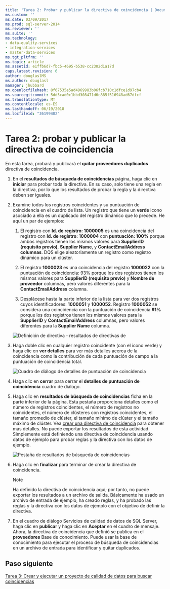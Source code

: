 ```yaml
---
title: 'Tarea 2: Probar y publicar la directiva de coincidencia | Documentos de Microsoft'
ms.custom: ''
ms.date: 03/09/2017
ms.prod: sql-server-2014
ms.reviewer: ''
ms.suite: ''
ms.technology:
- data-quality-services
- integration-services
- master-data-services
ms.tgt_pltfrm: ''
ms.topic: article
ms.assetid: e1ffb6d7-fbc5-4695-b538-cc2302d1a17d
caps.latest.revision: 6
author: douglaslMS
ms.author: douglasl
manager: jhubbard
ms.openlocfilehash: 8f67535e5ad4969983b06fcb710c1dfce1d97cb4
ms.sourcegitcommit: 5dd5cad0c1bbd308471d6c885f516948ad67dfcf
ms.translationtype: MT
ms.contentlocale: es-ES
ms.lasthandoff: 06/19/2018
ms.locfileid: "36199482"
---
```

# <a name="task-2-testing-and-publishing-the-matching-policy"></a>Tarea 2: probar y publicar la directiva de coincidencia
  En esta tarea, probará y publicará el **quitar proveedores duplicados** directiva de coincidencia.  
  
1.  En el **resultados de búsqueda de coincidencias** página, haga clic en **iniciar** para probar toda la directiva. En su caso, solo tiene una regla en la directiva, por lo que los resultados de probar la regla y la directiva deben ser iguales.  
  
2.  Examine todos los registros coincidentes y su puntuación de coincidencia en el cuadro de lista. Un registro que tiene un **verde** icono asociado a ella es un duplicado del registro dinámico que lo precede. He aquí un par de ejemplos:  
  
    1.  El registro con **Id. de registro: 1000005** es una coincidencia del registro con **Id. de registro: 1000004** con **puntuación: 100%** porque ambos registros tienen los mismos valores para **SupplierID (requisito previo)**, **Supplier Name**, y **ContactEmailAddress columnas**. DQS elige aleatoriamente un registro como registro dinámico para un clúster.  
  
    2.  El registro **1000023** es una coincidencia del registro **1000022** con la puntuación de coincidencia: 93% porque los dos registros tienen los mismos valores para **SupplierID (requisito previo)** y  **Nombre de proveedor** columnas, pero valores diferentes para la **ContactEmailAddress** columna.  
  
    3.  Desplácese hasta la parte inferior de la lista para ver dos registros cuyos identificadores: **1000051** y **1000052**. Registro **1000052** se considera una coincidencia con la puntuación de coincidencia **91%** porque los dos registros tienen los mismos valores para la **SupplierID** y  **ContactEmailAddress** columnas, pero valores diferentes para la **Supplier Name** columna.  
  
     ![Definición de directiva - resultados de directivas de](../../2014/tutorials/media/et-testingandpublishingthematchingpolicy-01.jpg "definición de directiva - resultados de la directiva")  
  
3.  Haga doble clic en cualquier registro coincidente (con el icono verde) y haga clic en **ver detalles** para ver más detalles acerca de la coincidencia como la contribución de cada puntuación de campo a la puntuación de coincidencia total.  
  
     ![Cuadro de diálogo de detalles de puntuación de coincidencia](../../2014/tutorials/media/et-testingandpublishingthematchingpolicy-02.jpg "cuadro de diálogo de detalles de puntuación de coincidencia")  
  
4.  Haga clic en **cerrar** para cerrar el **detalles de puntuación de coincidencia** cuadro de diálogo.  
  
5.  Haga clic en **resultados de búsqueda de coincidencias** ficha en la parte inferior de la página. Esta pestaña proporciona detalles como el número de registros coincidentes, el número de registros no coincidentes, el número de clústeres con registros coincidentes, el tamaño promedio de clúster, el tamaño mínimo de clúster y el tamaño máximo de clúster. Vea [crear una directiva de coincidencia](http://msdn.microsoft.com/library/hh270290.aspx) para obtener más detalles. No puede exportar los resultados de esta actividad. Simplemente está definiendo una directiva de coincidencia usando datos de ejemplo para probar reglas y la directiva con los datos de ejemplo.  
  
     ![Pestaña de resultados de búsqueda de coincidencias](../../2014/tutorials/media/et-testingandpublishingthematchingpolicy-03.jpg "pestaña de resultados de búsqueda de coincidencias")  
  
6.  Haga clic en **finalizar** para terminar de crear la directiva de coincidencia.  
  
    > [!NOTE]  
    >  Ha definido la directiva de coincidencia aquí; por tanto, no puede exportar los resultados a un archivo de salida. Básicamente ha usado un archivo de entrada de ejemplo, ha creado reglas, y ha probado las reglas y la directiva con los datos de ejemplo con el objetivo de definir la directiva.  
  
7.  En el cuadro de diálogo Servicios de calidad de datos de SQL Server, haga clic en **publicar** y haga clic en **Aceptar** en el cuadro de mensaje. Ahora, la directiva de coincidencia que definió se publica en el **proveedores** Base de conocimiento. Puede usar la base de conocimiento para ejecutar el proceso de búsqueda de coincidencias en un archivo de entrada para identificar y quitar duplicados.  
  
## <a name="next-step"></a>Paso siguiente  
 [Tarea 3: Crear y ejecutar un proyecto de calidad de datos para buscar coincidencias](../../2014/tutorials/task-3-creating-and-running-a-data-quality-project-for-matching.md)  
  
  